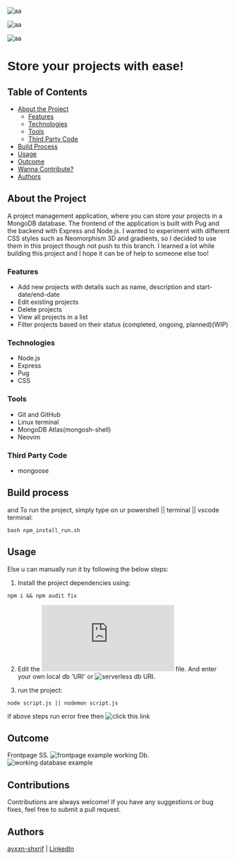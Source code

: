 
<div id="top"></div>

![aa](https://img.shields.io/badge/Built%20with-Node.js-339933?style=flat-square)

![aa](https://img.shields.io/badge/Backend-Express-191919?style=flat-square)

![aa](https://img.shields.io/badge/Frontend-Pug-2C6BC1?style=flat-square)


<div align="row">



<div style="font-family: Arial, sans-serif;">
  <h1>Store your projects with ease!</h1>
  
</div>



## Table of Contents
- [About the Project](#about-the-project)
  - [Features](#features)
  - [Technologies](#technologies)
  - [Tools](#tools)
  - [Third Party Code](#third-party-code)
- [Build Process](#build-process)
- [Usage](#usage)
- [Outcome](#outcome)
- [Wanna Contribute?](#contributions)
- [Authors](#authors)

## About the Project
A project management application, where you can store your projects in a MongoDB database. The frontend of the application is built with Pug and the backend with Express and Node.js. I wanted to experiment with different CSS styles such as Neomorphism 3D and gradients, so I decided to use them in this project though not push to this branch. I learned a lot while building this project and I hope it can be of help to someone else too!

### Features
- Add new projects with details such as name, description and start-date/end-date
- Edit existing projects
- Delete projects
- View all projects in a list
- Filter projects based on their status (completed, ongoing, planned)(WIP)


### Technologies
- Node.js
- Express
- Pug
- CSS

### Tools
- Git and GitHub
- Linux terminal
- MongoDB Atlas(mongosh-shell)
- Neovim
### Third Party Code
- mongoose
  
  
## Build process

and To run the project, simply type on ur powershell || terminal || vscode terminal:
```
bash npm_install_run.sh 
```
## Usage

Else u can manually run it by following the below steps:

1. Install the project dependencies using:
```
npm i && npm audit fix
```

2. Edit the ![models/mongodb.js](https://github.com/ayxxn-shxrif/Projects-Keeper/blob/master/models/mongodb.js) file. And enter your own local db 'URI' or ![serverless db](https://www.mongodb.com/docs/) URI.

3. run the project: 
```
node script.js || nodemon script.js
```
if above steps run error free then ![click](http//:localhost:8080) this link

## Outcome

Frontpage SS.
![frontpage example](https://github.com/ayxxn-shxrif/Projects-Keeper/blob/master/example/frontpage.png)
working Db.
![working database example](https://github.com/ayxxn-shxrif/Projects-Keeper/blob/master/example/db.png?raw=true)

## Contributions

Contributions are always welcome! If you have any suggestions or bug fixes, feel free to submit a pull request.



## Authors

[ayxxn-shxrif](https://ayxxn-shxrif.me) | [LinkedIn](https://linkedin.com/in/ayaansharif)
